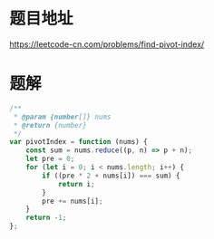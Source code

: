 # 题目地址
https://leetcode-cn.com/problems/find-pivot-index/

# 题解
```js
/**
 * @param {number[]} nums
 * @return {number}
 */
var pivotIndex = function (nums) {
    const sum = nums.reduce((p, n) => p + n);
    let pre = 0;
    for (let i = 0; i < nums.length; i++) {
        if ((pre * 2 + nums[i]) === sum) {
            return i;
        }
        pre += nums[i];
    }
    return -1;
};
```